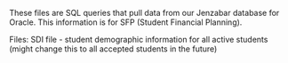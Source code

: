 These files are SQL queries that pull data from our Jenzabar database for Oracle. This information is for SFP (Student Financial Planning).

Files:
SDI file - student demographic information for all active students (might change this to all accepted students in the future)
